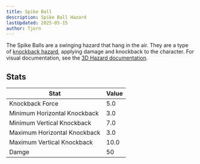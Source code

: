 ```yaml
---
title: Spike Ball
description: Spike Ball Hazard
lastUpdated: 2025-05-15
author: Tjorn
---
```


The Spike Balls are a swinging hazard that hang in the air. They are a type of [knockback hazard](/fowl-play/gameplay/combat/hazards/base-hazards/#knock-hazard), applying damage and knockback to the character. For visual documentation, see the [3D Hazard documentation](/fowl-play/art/3d/hazards/#spike-ball).

## Stats

| Stat                         | Value |
| ---------------------------- | ----- |
| Knockback Force              | 5.0   |
| Minimum Horizontal Knockback | 3.0   |
| Minimum Vertical Knockback   | 7.0   |
| Maximum Horizontal Knockback | 3.0   |
| Maximum Vertical Knockback   | 10.0  |
| Damge                        | 50    |
